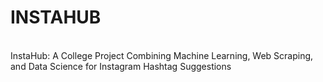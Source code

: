 # INSTAHUB
<BR>
InstaHub: A College Project Combining Machine Learning, Web Scraping, and Data Science for Instagram Hashtag Suggestions
